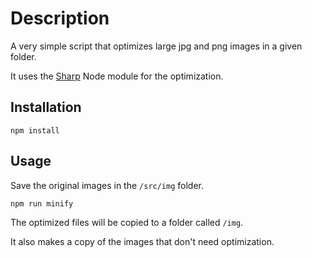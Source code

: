 # Description

A very simple script that optimizes large jpg and png images in a given folder. 

It uses the [Sharp](https://github.com/lovell/sharp) Node module for the optimization.

## Installation

    npm install

## Usage

Save the original images in the `/src/img` folder.

    npm run minify
    
The optimized files will be copied to a folder called `/img`. 

It also makes a copy of the images that don't need optimization.

    
